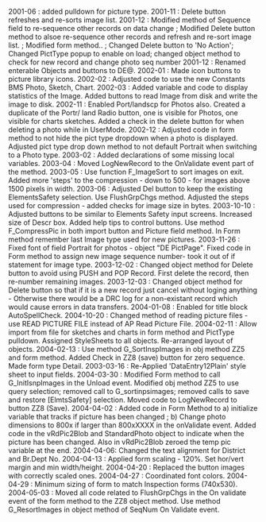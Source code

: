 2001-06 : added pulldown for picture type.2001-11 :  Delete button  refreshes and re-sorts image list.2001-12 :  Modified method of Sequence field to re-sequence other records on data change ; Modified Delete button method to alsoe re-sequence other records and refresh and re-sort image list. ; Modified form method.. ; Changed Delete button to 'No Action'; Changed PictType popup to enable on load; changed object method to check for new record and change photo seq number2001-12 : Renamed enterable Objects  and buttons to DE@.2002-01 : Made icon buttons to picture library icons.2002-02 : Adjusted code to use the new Constants BMS Photo, Sketch, Chart.2002-03 : Added variable and code to display statistics of the Image. Added buttons to read Image from disk and write the image to disk.2002-11 : Enabled Port/landscp for Photos also. Created a duplicate of the Portr/ land Radio button, one is visible for Photos, one visible for charts sketches. Added a check in the delete button for when deleting a photo while in UserMode.2002-12 : Adjusted code in form method to not hide the pict type dropdown when a photo is displayed. Adjusted pict type drop down method to not default Portrait when switching to a Photo type.2003-02 : Added declarations of some missing local variables.2003-04 : Moved LogNewRecord to the OnValidate event part of the method.2003-05 : Use function F_ImageSort to sort images on exit.  Added more 'steps' to the compression - down to 500 - for images above 1500 pixels in width.2003-06 : Adjusted Del button to keep the existing ElementsSafety selection.  Use FlushGrpChgs method. Adjusted the steps used for compression - added checks for image size in bytes.2003-10-10 : Adjusted buttons to be similar to Elements Safety input screens. Increased size of Descr box. Added help tips to control buttons. Use method F_CompressPic in both import button and Picture field method. In Form method remember last Image type used for new pictures.2003-11-26 : Fixed font of field Portrait for photos - object "DE PictPage". Fixed code in Form method to assign new image sequence number- took it out of if statement for image type.2003-12-02 : Changed object method for Delete button to avoid using PUSH and POP Record. First delete the record, then re-number remaining images.2003-12-03 : Changed object method for Delete button so that if it is a new record just cancel without loging anything - Otherwise there would be a DRC log for a non-existant record which would cause errors in data transfers.2004-01-08 : Enabled for title block AutoSpellCheck.2004-10-20 : Changed method of reading picture files - use READ PICTURE FILE instead of AP Read Picture File.2004-02-11 : Allow import from file for sketches and charts in form method and PictType pulldown. Assigned StyleSheets to all objects. Re-arranged layout of objects.2004-02-13 : Use method G_SortInspImages in obj method ZZ5 and form method. Added Check in ZZ8 (save) button for zero sequence. Made form type Detail.2003-03-16 : Re-Applied 'DataEntry12Plain' style sheet to input fields.2004-03-30 : Modified Form method to call G_InitIsnpImages in the Unload event. Modified obj method ZZ5 to use query selection; removed call to G_sortinpsimages; removed calls to save and restore [ElmtsSafety] selection. Moved code to LogNewRecord to button ZZ8 (Save).2004-04-02 : Added code in Form Method to a) initialize variable that tracks if picture has been changed ; b) Change photo dimensions to 800x if larger than 800xXXXX in the onValidate event. Added code in the vRdPic2Blob and StandardPhoto object to indicate when the picture has been changed. Also in vRdPic2Blob zeroed the temp pic variable at the end.2004-04-06: Changed the text alignment for District and Br.Dept No.2004-04-13 : Applied form scaling - 120%.  Set hor/vert margin and min width/height.2004-04-20 : Replaced the button images with correctly scaled ones.2004-04-27 : Coordinated font colors.2004-04-29 : Minimum sizing of form to match Inspection forms (740x530).2004-05-03 : Moved all code related to FlushGrpChgs in the On validate event of the form method to the ZZ8 object method. Use method G_ResortImages in object method of SeqNum On Validate event.